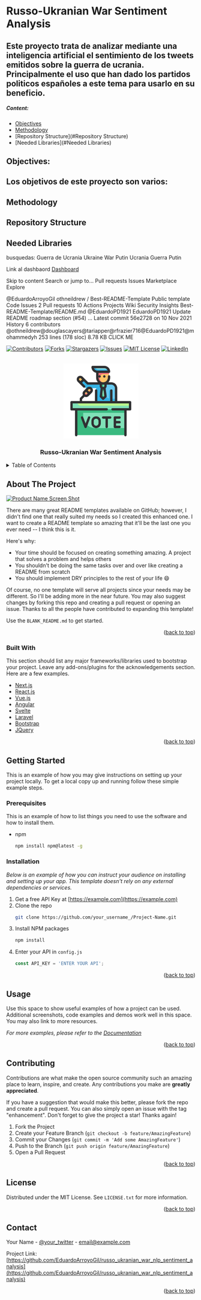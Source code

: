 # Russo-Ukranian War Sentiment Analysis

Este proyecto trata de analizar mediante una inteligencia artificial el sentimiento 
de los tweets emitidos sobre la guerra de ucrania. Principalmente el uso que han dado
los partidos politicos españoles a este tema para usarlo en su beneficio.
---
##### Content:

 - [Objectives](#Objectives)
 - [Methodology](#Methodology)
 - [Repository Structure](#Repository Structure)
 - [Needed Libraries](#Needed Libraries)

## Objectives:
Los objetivos de este proyecto son varios:
 - 
## Methodology

## Repository Structure

## Needed Libraries

busquedas: 
Guerra de Ucrania
Ukraine War
Putin
Ucrania
Guerra Putin

Link al dashbaord [Dashboard](https://public.tableau.com/app/profile/eduardo.arroyo.gil/viz/russo-ukranianwar-politicalsentimentanalysis/Summary?publish=yes)

Skip to content
Search or jump to…
Pull requests
Issues
Marketplace
Explore
 
@EduardoArroyoGil 
othneildrew
/
Best-README-Template
Public template
Code
Issues
2
Pull requests
10
Actions
Projects
Wiki
Security
Insights
Best-README-Template/README.md
@EduardoPD1921
EduardoPD1921 Update README roadmap section (#54)
…
Latest commit 56e2728 on 10 Nov 2021
 History
 6 contributors
@othneildrew@douglascayers@tariapper@rfrazier716@EduardoPD1921@mohammedyh
253 lines (178 sloc)  8.78 KB
CLICK ME

<div id="top"></div>
<!--
*** Thanks for checking out the Best-README-Template. If you have a suggestion
*** that would make this better, please fork the repo and create a pull request
*** or simply open an issue with the tag "enhancement".
*** Don't forget to give the project a star!
*** Thanks again! Now go create something AMAZING! :D
-->



<!-- PROJECT SHIELDS -->
<!--
*** I'm using markdown "reference style" links for readability.
*** Reference links are enclosed in brackets [ ] instead of parentheses ( ).
*** See the bottom of this document for the declaration of the reference variables
*** for contributors-url, forks-url, etc. This is an optional, concise syntax you may use.
*** https://www.markdownguide.org/basic-syntax/#reference-style-links
-->
[![Contributors][contributors-shield]][contributors-url]
[![Forks][forks-shield]][forks-url]
[![Stargazers][stars-shield]][stars-url]
[![Issues][issues-shield]][issues-url]
[![MIT License][license-shield]][license-url]
[![LinkedIn][linkedin-shield]][linkedin-url]



<!-- PROJECT LOGO -->
<br />
<div align="center">
  <a href="https://github.com/EduardoArroyoGil/russo_ukranian_war_nlp_sentiment_analysis">
    <img src="images/readme/politician-icon.png" alt="Logo" width="200" height="200">
  </a>

  <h3 align="center">Russo-Ukranian War Sentiment Analysis</h3>
</div>



<!-- TABLE OF CONTENTS -->
<details>
  <summary>Table of Contents</summary>
  <ol>
    <li>
      <a href="#about-the-project">About The Project</a>
      <ul>
        <li><a href="#built-with">Built With</a></li>
      </ul>
    </li>
    <li>
      <a href="#getting-started">Objectives</a>
    </li>
    <li><a href="#usage">Methodology</a></li>
    <li><a href="#roadmap">Repository Structure</a></li>
    <li><a href="#contributing">Conclusions</a></li>
    <li><a href="#contributing">Needed Libraries</a></li>
    <li><a href="#contributing">Contact</a></li>
  </ol>
</details>



<!-- ABOUT THE PROJECT -->
## About The Project

[![Product Name Screen Shot][product-screenshot]](https://example.com)

There are many great README templates available on GitHub; however, I didn't find one that really suited my needs so I created this enhanced one. I want to create a README template so amazing that it'll be the last one you ever need -- I think this is it.

Here's why:
* Your time should be focused on creating something amazing. A project that solves a problem and helps others
* You shouldn't be doing the same tasks over and over like creating a README from scratch
* You should implement DRY principles to the rest of your life :smile:

Of course, no one template will serve all projects since your needs may be different. So I'll be adding more in the near future. You may also suggest changes by forking this repo and creating a pull request or opening an issue. Thanks to all the people have contributed to expanding this template!

Use the `BLANK_README.md` to get started.

<p align="right">(<a href="#top">back to top</a>)</p>



### Built With

This section should list any major frameworks/libraries used to bootstrap your project. Leave any add-ons/plugins for the acknowledgements section. Here are a few examples.

* [Next.js](https://nextjs.org/)
* [React.js](https://reactjs.org/)
* [Vue.js](https://vuejs.org/)
* [Angular](https://angular.io/)
* [Svelte](https://svelte.dev/)
* [Laravel](https://laravel.com)
* [Bootstrap](https://getbootstrap.com)
* [JQuery](https://jquery.com)

<p align="right">(<a href="#top">back to top</a>)</p>



<!-- GETTING STARTED -->
## Getting Started

This is an example of how you may give instructions on setting up your project locally.
To get a local copy up and running follow these simple example steps.

### Prerequisites

This is an example of how to list things you need to use the software and how to install them.
* npm
  ```sh
  npm install npm@latest -g
  ```

### Installation

_Below is an example of how you can instruct your audience on installing and setting up your app. This template doesn't rely on any external dependencies or services._

1. Get a free API Key at [https://example.com](https://example.com)
2. Clone the repo
   ```sh
   git clone https://github.com/your_username_/Project-Name.git
   ```
3. Install NPM packages
   ```sh
   npm install
   ```
4. Enter your API in `config.js`
   ```js
   const API_KEY = 'ENTER YOUR API';
   ```

<p align="right">(<a href="#top">back to top</a>)</p>



<!-- USAGE EXAMPLES -->
## Usage

Use this space to show useful examples of how a project can be used. Additional screenshots, code examples and demos work well in this space. You may also link to more resources.

_For more examples, please refer to the [Documentation](https://example.com)_

<p align="right">(<a href="#top">back to top</a>)</p>




<!-- CONTRIBUTING -->
## Contributing

Contributions are what make the open source community such an amazing place to learn, inspire, and create. Any contributions you make are **greatly appreciated**.

If you have a suggestion that would make this better, please fork the repo and create a pull request. You can also simply open an issue with the tag "enhancement".
Don't forget to give the project a star! Thanks again!

1. Fork the Project
2. Create your Feature Branch (`git checkout -b feature/AmazingFeature`)
3. Commit your Changes (`git commit -m 'Add some AmazingFeature'`)
4. Push to the Branch (`git push origin feature/AmazingFeature`)
5. Open a Pull Request

<p align="right">(<a href="#top">back to top</a>)</p>



<!-- LICENSE -->
## License

Distributed under the MIT License. See `LICENSE.txt` for more information.

<p align="right">(<a href="#top">back to top</a>)</p>



<!-- CONTACT -->
## Contact

Your Name - [@your_twitter](https://twitter.com/your_username) - email@example.com

Project Link: [https://github.com/EduardoArroyoGil/russo_ukranian_war_nlp_sentiment_analysis](https://github.com/EduardoArroyoGil/russo_ukranian_war_nlp_sentiment_analysis)

<p align="right">(<a href="#top">back to top</a>)</p>



<!-- MARKDOWN LINKS & IMAGES -->
<!-- https://www.markdownguide.org/basic-syntax/#reference-style-links -->
[contributors-shield]: https://img.shields.io/github/contributors/EduardoArroyoGil/russo_ukranian_war_nlp_sentiment_analysis.svg?style=for-the-badge
[contributors-url]: https://github.com/EduardoArroyoGil/russo_ukranian_war_nlp_sentiment_analysis/graphs/contributors
[forks-shield]: https://img.shields.io/github/forks/EduardoArroyoGil/russo_ukranian_war_nlp_sentiment_analysis.svg?style=for-the-badge
[forks-url]: https://github.com/EduardoArroyoGil/russo_ukranian_war_nlp_sentiment_analysis/network/members
[stars-shield]: https://img.shields.io/github/stars/EduardoArroyoGil/russo_ukranian_war_nlp_sentiment_analysis.svg?style=for-the-badge
[stars-url]: https://github.com/EduardoArroyoGil/russo_ukranian_war_nlp_sentiment_analysis/stargazers
[issues-shield]: https://img.shields.io/github/issues/EduardoArroyoGil/russo_ukranian_war_nlp_sentiment_analysis.svg?style=for-the-badge
[issues-url]: https://github.com/EduardoArroyoGil/russo_ukranian_war_nlp_sentiment_analysis/issues
[license-shield]: https://img.shields.io/github/license/EduardoArroyoGil/russo_ukranian_war_nlp_sentiment_analysis.svg?style=for-the-badge
[license-url]: https://github.com/EduardoArroyoGil/russo_ukranian_war_nlp_sentiment_analysis/blob/master/LICENSE.txt
[linkedin-shield]: https://img.shields.io/badge/-LinkedIn-black.svg?style=for-the-badge&logo=linkedin&colorB=555
[linkedin-url]: https://www.linkedin.com/in/eduardo-arroyo/
[product-screenshot]: images/screenshot.png
